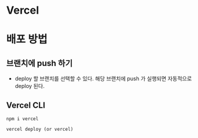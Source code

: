# Vercel

# 배포 방법

## 브랜치에 push 하기

- deploy 할 브랜치를 선택할 수 있다. 해당 브랜치에 push 가 실행되면 자동적으로 deploy 된다.

## Vercel CLI

```
npm i vercel
```

```
vercel deploy (or vercel)
```
